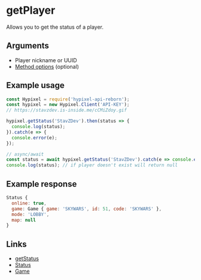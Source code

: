 # getPlayer
Allows you to get the status of a player.
## Arguments
- Player nickname or UUID
- [Method options](https://hypixel.stavzdev.xyz/#/docs/main/master/typedef/MethodOptions) (optional)

## Example usage
```js
const Hypixel = require('hypixel-api-reborn');
const hypixel = new Hypixel.Client('API-KEY');
// https://stavzdev.is-inside.me/cCMiZdoy.gif

hypixel.getStatus('StavZDev').then(status => {
  console.log(status);
}).catch(e => {
  console.error(e);
});

// async/await
const status = await hypixel.getStatus('StavZDev').catch(e => console.error(e));
console.log(status); // if player doesn't exist will return null 
```
## Example response
```js
Status {
  online: true,
  game: Game { game: 'SKYWARS', id: 51, code: 'SKYWARS' },
  mode: 'LOBBY',
  map: null
}
```
## Links
- [getStatus](https://hypixel.stavzdev.xyz/#/docs/main/master/class/Client?scrollTo=getStatus)
- [Status](https://hypixel.stavzdev.xyz/#/docs/main/master/class/Status)
- [Game](https://hypixel.stavzdev.xyz/#/docs/main/master/class/Game)